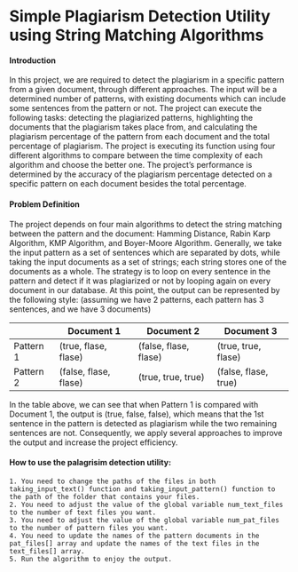 # Simple Plagiarism Detection Utility using String Matching Algorithms

#### Introduction

In this project, we are required to detect the plagiarism in a specific pattern from a given
document, through different approaches. The input will be a determined number of patterns,
with existing documents which can include some sentences from the pattern or not. The project
can execute the following tasks: detecting the plagiarized patterns, highlighting the documents
that the plagiarism takes place from, and calculating the plagiarism percentage of the pattern
from each document and the total percentage of plagiarism. The project is executing its function
using four different algorithms to compare between the time complexity of each algorithm and
choose the better one. The project’s performance is determined by the accuracy of the
plagiarism percentage detected on a specific pattern on each document besides the total
percentage.

#### Problem Definition
The project depends on four main algorithms to detect the string matching between the pattern
and the document: Hamming Distance, Rabin Karp Algorithm, KMP Algorithm, and Boyer-Moore
Algorithm. Generally, we take the input pattern as a set of sentences which are separated by
dots, while taking the input documents as a set of strings; each string stores one of the
documents as a whole. The strategy is to loop on every sentence in the pattern and detect if it
was plagiarized or not by looping again on every document in our database. At this point, the
output can be represented by the following style: (assuming we have 2 patterns, each pattern
has 3 sentences, and we have 3 documents)

| | Document 1 | Document 2 | Document 3 |
| ------ |------ |------ |------ |
| Pattern 1 | (true, flase, flase) | (false, flase, flase) | (true, true, flase) |
| Pattern 2 | (false, flase, flase) | (true, true, true) | (false, flase, true) |

In the table above, we can see that when Pattern 1 is compared with Document 1, the output is
(true, false, false), which means that the 1st sentence in the pattern is detected as plagiarism
while the two remaining sentences are not. Consequently, we apply several approaches to
improve the output and increase the project efficiency.

#### How to use the palagrisim detection utility:

	1. You need to change the paths of the files in both taking_input_text() function and taking_input_pattern() function to the path of the folder that contains your files.
	2. You need to adjust the value of the global variable num_text_files to the number of text files you want.  
	3. You need to adjust the value of the global variable num_pat_files to the number of pattern files you want. 
	4. You need to update the names of the pattern documents in the pat_files[] array and update the names of the text files in the text_files[] array. 
	5. Run the algorithm to enjoy the output. 

